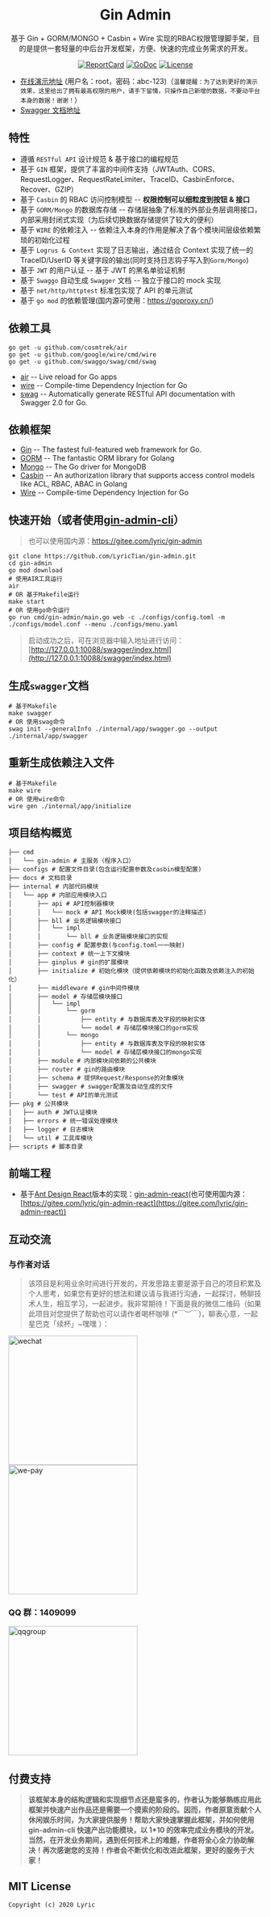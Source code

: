 <h1 align="center">Gin Admin</h1>

<div align="center">
 基于 Gin + GORM/MONGO + Casbin + Wire 实现的RBAC权限管理脚手架，目的是提供一套轻量的中后台开发框架，方便、快速的完成业务需求的开发。
<br/>

[![ReportCard][reportcard-image]][reportcard-url] [![GoDoc][godoc-image]][godoc-url] [![License][license-image]][license-url]

</div>

- [在线演示地址](http://139.129.88.71:10088) (用户名：root，密码：abc-123)（`温馨提醒：为了达到更好的演示效果，这里给出了拥有最高权限的用户，请手下留情，只操作自己新增的数据，不要动平台本身的数据！谢谢！`）
- [Swagger 文档地址](http://139.129.88.71:10088/swagger/index.html)

## 特性

- 遵循 `RESTful API` 设计规范 & 基于接口的编程规范
- 基于 `GIN` 框架，提供了丰富的中间件支持（JWTAuth、CORS、RequestLogger、RequestRateLimiter、TraceID、CasbinEnforce、Recover、GZIP）
- 基于 `Casbin` 的 RBAC 访问控制模型 -- **权限控制可以细粒度到按钮 & 接口**
- 基于 `GORM/Mongo` 的数据库存储 -- 存储层抽象了标准的外部业务层调用接口，内部采用封闭式实现（为后续切换数据存储提供了较大的便利）
- 基于 `WIRE` 的依赖注入 -- 依赖注入本身的作用是解决了各个模块间层级依赖繁琐的初始化过程
- 基于 `Logrus & Context` 实现了日志输出，通过结合 Context 实现了统一的 TraceID/UserID 等关键字段的输出(同时支持日志钩子写入到`Gorm/Mongo`)
- 基于 `JWT` 的用户认证 -- 基于 JWT 的黑名单验证机制
- 基于 `Swaggo` 自动生成 `Swagger` 文档 -- 独立于接口的 mock 实现
- 基于 `net/http/httptest` 标准包实现了 API 的单元测试
- 基于 `go mod` 的依赖管理(国内源可使用：<https://goproxy.cn/>)

## 依赖工具

```
go get -u github.com/cosmtrek/air
go get -u github.com/google/wire/cmd/wire
go get -u github.com/swaggo/swag/cmd/swag
```

- [air](https://github.com/cosmtrek/air) -- Live reload for Go apps
- [wire](https://github.com/google/wire) -- Compile-time Dependency Injection for Go
- [swag](https://github.com/swaggo/swag) -- Automatically generate RESTful API documentation with Swagger 2.0 for Go.

## 依赖框架

- [Gin](https://gin-gonic.com/) -- The fastest full-featured web framework for Go.
- [GORM](http://gorm.io/) -- The fantastic ORM library for Golang
- [Mongo](https://github.com/mongodb/mongo-go-driver) -- The Go driver for MongoDB
- [Casbin](https://casbin.org/) -- An authorization library that supports access control models like ACL, RBAC, ABAC in Golang
- [Wire](https://github.com/google/wire) -- Compile-time Dependency Injection for Go

## 快速开始（或者使用[gin-admin-cli](https://github.com/LyricTian/gin-admin/v6-cli)）

> 也可以使用国内源：https://gitee.com/lyric/gin-admin

```
git clone https://github.com/LyricTian/gin-admin.git
cd gin-admin
go mod download
# 使用AIR工具运行
air
# OR 基于Makefile运行
make start
# OR 使用go命令运行
go run cmd/gin-admin/main.go web -c ./configs/config.toml -m ./configs/model.conf --menu ./configs/menu.yaml
```

> 启动成功之后，可在浏览器中输入地址进行访问：[http://127.0.0.1:10088/swagger/index.html](http://127.0.0.1:10088/swagger/index.html)

## 生成`swagger`文档

```
# 基于Makefile
make swagger
# OR 使用swag命令
swag init --generalInfo ./internal/app/swagger.go --output ./internal/app/swagger
```

## 重新生成依赖注入文件

```
# 基于Makefile
make wire
# OR 使用wire命令
wire gen ./internal/app/initialize
```

## 项目结构概览

```
├── cmd
│   └── gin-admin # 主服务（程序入口）
├── configs # 配置文件目录(包含运行配置参数及casbin模型配置)
├── docs # 文档目录
├── internal # 内部代码模块
│   └── app # 内部应用模块入口
│       ├── api # API控制器模块
│       │   └── mock # API Mock模块(包括swagger的注释描述)
│       ├── bll # 业务逻辑模块接口
│       │   └── impl
│       │       └── bll # 业务逻辑模块接口的实现
│       ├── config # 配置参数(与config.toml一一映射)
│       ├── context # 统一上下文模块
│       ├── ginplus # gin的扩展模块
│       ├── initialize # 初始化模块（提供依赖模块的初始化函数及依赖注入的初始化）
│       ├── middleware # gin中间件模块
│       ├── model # 存储层模块接口
│       │   └── impl
│       │       └── gorm
│       │           ├── entity # 与数据库表及字段的映射实体
│       │           └── model # 存储层模块接口的gorm实现
│       │       └── mongo
│       │           ├── entity # 与数据库表及字段的映射实体
│       │           └── model # 存储层模块接口的mongo实现
│       ├── module # 内部模块间依赖的公共模块
│       ├── router # gin的路由模块
│       ├── schema # 提供Request/Response的对象模块
│       ├── swagger # swagger配置及自动生成的文件
│       └── test # API的单元测试
├── pkg # 公共模块
│   ├── auth # JWT认证模块
│   ├── errors # 统一错误处理模块
│   ├── logger # 日志模块
│   └── util # 工具库模块
├── scripts # 脚本目录
```

## 前端工程

- 基于[Ant Design React](https://ant.design/index-cn)版本的实现：[gin-admin-react](https://github.com/LyricTian/gin-admin/v6-react)(也可使用国内源：[https://gitee.com/lyric/gin-admin-react](https://gitee.com/lyric/gin-admin-react))

## 互动交流

### 与作者对话

> 该项目是利用业余时间进行开发的，开发思路主要是源于自己的项目积累及个人思考，如果您有更好的想法和建议请与我进行沟通，一起探讨，畅聊技术人生，相互学习，一起进步。我非常期待！下面是我的微信二维码（如果此项目对您提供了帮助也可以请作者喝杯咖啡 (\*￣︶￣)，聊表心意，一起星巴克「续杯」~嘿嘿 ）：

<div>
<img src="http://store.tiannianshou.com/screenshots/gin-admin/wechat.jpeg" width="256"alt="wechat" />
<img src="http://store.tiannianshou.com/screenshots/gin-admin/we-pay.png" width="256" alt="we-pay" />
</div>

### QQ 群：1409099

<img src="http://store.tiannianshou.com/screenshots/gin-admin/qqgroup.jpeg" width="256" alt="qqgroup" />

## 付费支持

> **该框架本身的结构逻辑和实现细节点还是蛮多的，作者认为能够熟练应用此框架并快速产出作品还是需要一个摸索的阶段的。因而，作者原意贡献个人休闲娱乐时间，为大家提供服务！帮助大家快速掌握此框架，并如何使用 gin-admin-cli 快速产出功能模块，以 1\*10 的效率完成业务模块的开发。当然，在开发业务期间，遇到任何技术上的难题，作者将全心全力协助解决！再次感谢您的支持！作者会不断优化和改进此框架，更好的服务于大家！**

## MIT License

    Copyright (c) 2020 Lyric

[reportcard-url]: https://goreportcard.com/report/github.com/LyricTian/gin-admin/v6
[reportcard-image]: https://goreportcard.com/badge/github.com/LyricTian/gin-admin/v6
[godoc-url]: https://godoc.org/github.com/LyricTian/gin-admin/v6
[godoc-image]: https://godoc.org/github.com/LyricTian/gin-admin/v6?status.svg
[license-url]: http://opensource.org/licenses/MIT
[license-image]: https://img.shields.io/npm/l/express.svg
